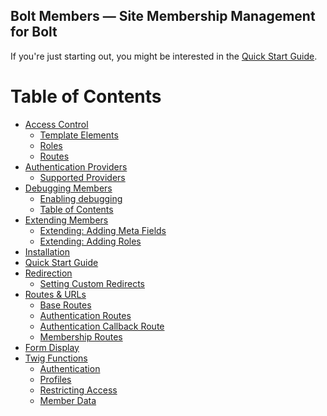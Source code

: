 Bolt Members — Site Membership Management for Bolt
--------------------------------------------------

If you're just starting out, you might be interested in the [Quick Start Guide](quick-start.md).


Table of Contents
=================

* [Access Control](access-control.md#access-control)
  * [Template Elements](access-control.md#template-elements)
  * [Roles](access-control.md#roles)
  * [Routes](access-control.md#routes)
* [Authentication Providers](authentication-providers.md#authentication-providers)
  * [Supported Providers](authentication-providers.md#supported-providers)
* [Debugging Members](debugging.md#debugging-members)
  * [Enabling debugging](debugging.md#enabling-debugging)
  * [Table of Contents](debugging.md#table-of-contents)
* [Extending Members](extending.md#extending-members)
  * [Extending: Adding Meta Fields](extending-adding-meta-fields.md#extending-adding-meta-fields)
  * [Extending: Adding Roles](extending-adding-roles.md#extending-adding-roles)
* [Installation](installation.md#installation)
* [Quick Start Guide](quick-start.md#quick-start-guide)
* [Redirection](redirection.md#redirection)
  * [Setting Custom Redirects](redirection.md#setting-custom-redirects)
* [Routes & URLs](routes-urls.md#routes--urls)
  * [Base Routes](routes-urls.md#base-routes)
  * [Authentication Routes](routes-urls.md#authentication-routes)
  * [Authentication Callback Route](routes-urls.md#authentication-callback-route)
  * [Membership Routes](routes-urls.md#membership-routes)
* [Form Display](form-display.md#form-display)
* [Twig Functions](twig-functions.md#twig-functions)
  * [Authentication](twig-functions.md#authentication)
  * [Profiles](twig-functions.md#profiles)
  * [Restricting Access](twig-functions.md#restricting-access)
  * [Member Data](twig-functions.md#member-data)
